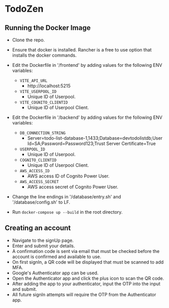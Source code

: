 # TodoZen
## Running the Docker Image
- Clone the repo.
- Ensure that docker is installed. Rancher is a free to use option that installs the docker commands.

- Edit the Dockerfile in '/frontend' by adding values for the following ENV variables:
  - `VITE_API_URL`
    - http://localhost:5215
  - `VITE_USERPOOL_ID`
    - Unique ID of Userpool.
  - `VITE_COGNITO_CLIENTID`
    - Unique ID of Userpool Client.

- Edit the Dockerfile in '/backend' by adding values for the following ENV variables:
  - `DB_CONNECTION_STRING`
    - Server=todo-list-database-1,1433;Database=devtodolistdb;User Id=SA;Password=Password123;Trust Server Certificate=True
  - `USERPOOL_ID`
    - Unique ID of Userpool.
  - `COGNITO_CLIENTID`
    - Unique ID of Userpool Client.
  - `AWS_ACCESS_ID`
    - AWS access ID of Cognito Power User.
  - `AWS_ACCESS_SECRET`
    - AWS access secret of Cognito Power User.
- Change the line endings in '/database/entry.sh' and '/database/config.sh' to LF.
- Run `docker-compose up --build` in the root directory.

## Creating an account
- Navigate to the signUp page.
- Enter and submit your details.
- A confirmation code is sent via email that must be checked before the account is confirmed and available to use.
- On first signIn, a QR code will be displayed that must be scanned to add MFA.
- Google's Authenticator app can be used.
- Open the Authenticator app and click the plus icon to scan the QR code.
- After adding the app to your authenticator, input the OTP into the input and submit.
- All future signIn attempts will require the OTP from the Authenticator app.
